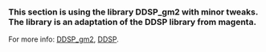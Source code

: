 ### This section is using the library DDSP_gm2 with minor tweaks. The library is an adaptation of the DDSP library from magenta.

For more info: [DDSP_gm2](https://github.com/gianmarcohutter/ddsp_gm2), [DDSP](https://github.com/magenta/ddsp).

